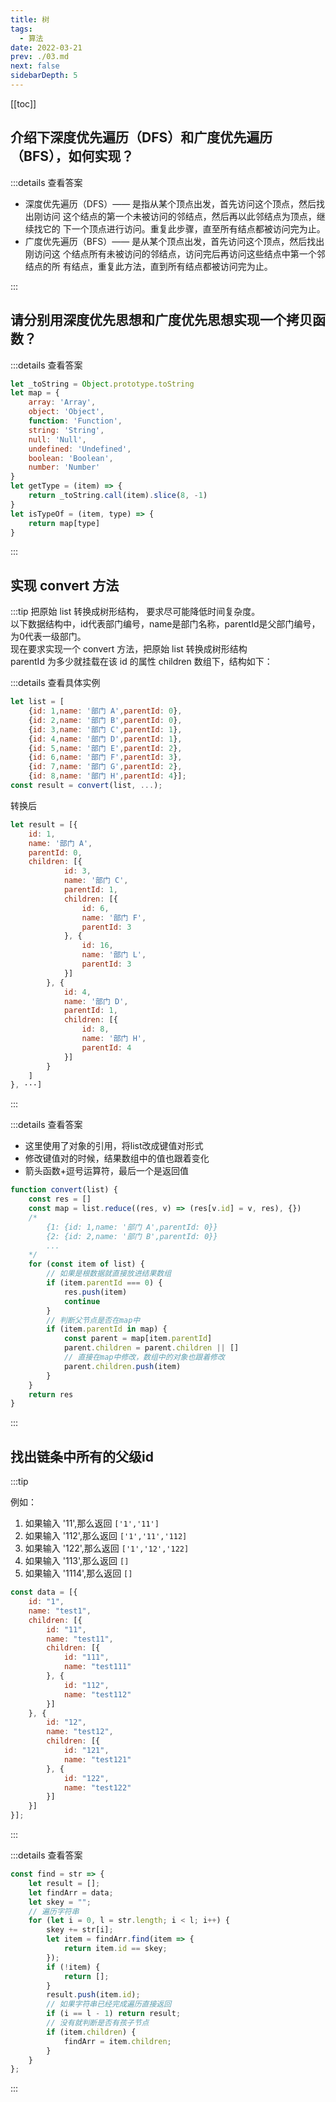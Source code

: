 ```yaml
---
title: 树
tags: 
  - 算法
date: 2022-03-21
prev: ./03.md
next: false
sidebarDepth: 5
---
```


[[toc]]

## 介绍下深度优先遍历（DFS）和广度优先遍历（BFS），如何实现？

:::details 查看答案
- 深度优先遍历（DFS）—— 是指从某个顶点出发，首先访问这个顶点，然后找出刚访问 这个结点的第一个未被访问的邻结点，然后再以此邻结点为顶点，继续找它的 下一个顶点进行访问。重复此步骤，直至所有结点都被访问完为止。
- 广度优先遍历（BFS）—— 是从某个顶点出发，首先访问这个顶点，然后找出刚访问这 个结点所有未被访问的邻结点，访问完后再访问这些结点中第一个邻结点的所 有结点，重复此方法，直到所有结点都被访问完为止。

<RecoDemo :collapse="true">
  <template slot="code-DFS递归">
    <<< @/docs/.vuepress/components/algorithm/04/01.js
  </template>
  <template slot="code-DFS非递归">
    <<< @/docs/.vuepress/components/algorithm/04/02.js
  </template>
  <template slot="code-BFS递归">
    <<< @/docs/.vuepress/components/algorithm/04/03.js
  </template>
  <template slot="code-BFS非递归">
    <<< @/docs/.vuepress/components/algorithm/04/04.js
  </template>
</RecoDemo>
:::

## 请分别用深度优先思想和广度优先思想实现一个拷贝函数？

:::details 查看答案

```js
let _toString = Object.prototype.toString
let map = {
    array: 'Array',
    object: 'Object',
    function: 'Function',
    string: 'String',
    null: 'Null',
    undefined: 'Undefined',
    boolean: 'Boolean',
    number: 'Number'
}
let getType = (item) => {
    return _toString.call(item).slice(8, -1)
}
let isTypeOf = (item, type) => {
    return map[type]
}
```
:::

## 实现 convert 方法

:::tip
把原始 list 转换成树形结构， 要求尽可能降低时间复杂度。  
以下数据结构中，id代表部门编号，name是部门名称，parentId是父部门编号，为0代表一级部门。  
现在要求实现一个 convert 方法，把原始 list 转换成树形结构  
parentId 为多少就挂载在该 id 的属性 children 数组下，结构如下：

:::details 查看具体实例

```js
let list = [
    {id: 1,name: '部门 A',parentId: 0}, 
    {id: 2,name: '部门 B',parentId: 0}, 
    {id: 3,name: '部门 C',parentId: 1}, 
    {id: 4,name: '部门 D',parentId: 1}, 
    {id: 5,name: '部门 E',parentId: 2}, 
    {id: 6,name: '部门 F',parentId: 3}, 
    {id: 7,name: '部门 G',parentId: 2}, 
    {id: 8,name: '部门 H',parentId: 4}];
const result = convert(list, ...);
```

转换后

```js
let result = [{
    id: 1,
    name: '部门 A',
    parentId: 0,
    children: [{
            id: 3,
            name: '部门 C',
            parentId: 1,
            children: [{
                id: 6,
                name: '部门 F',
                parentId: 3
            }, {
                id: 16,
                name: '部门 L',
                parentId: 3
            }]
        }, {
            id: 4,
            name: '部门 D',
            parentId: 1,
            children: [{
                id: 8,
                name: '部门 H',
                parentId: 4
            }]
        }
    ]
}, ···]
```

:::

:::details 查看答案
- 这里使用了对象的引用，将list改成键值对形式
- 修改键值对的时候，结果数组中的值也跟着变化
- 箭头函数+逗号运算符，最后一个是返回值
```js
function convert(list) {
    const res = []
    const map = list.reduce((res, v) => (res[v.id] = v, res), {})
    /*
        {1: {id: 1,name: '部门 A',parentId: 0}}
        {2: {id: 2,name: '部门 B',parentId: 0}}
        ...
    */
    for (const item of list) {
        // 如果是根数据就直接放进结果数组
        if (item.parentId === 0) {
            res.push(item)
            continue
        }
        // 判断父节点是否在map中
        if (item.parentId in map) {
            const parent = map[item.parentId]
            parent.children = parent.children || []
            // 直接在map中修改，数组中的对象也跟着修改
            parent.children.push(item)
        }
    }
    return res
}
```
:::


## 找出链条中所有的父级id

:::tip

例如：
1. 如果输入 '11',那么返回 `['1','11']`
2. 如果输入 '112',那么返回 `['1','11','112]`
3. 如果输入 '122',那么返回 `['1','12','122]`
4. 如果输入 '113',那么返回 `[]`
5. 如果输入 '1114',那么返回 `[]`

```js
const data = [{
    id: "1",
    name: "test1",
    children: [{
        id: "11",
        name: "test11",
        children: [{
            id: "111",
            name: "test111"
        }, {
            id: "112",
            name: "test112"
        }]
    }, {
        id: "12",
        name: "test12",
        children: [{
            id: "121",
            name: "test121"
        }, {
            id: "122",
            name: "test122"
        }]
    }]
}];
```
:::

:::details 查看答案
```js
const find = str => {
    let result = [];
    let findArr = data;
    let skey = "";
    // 遍历字符串
    for (let i = 0, l = str.length; i < l; i++) {
        skey += str[i];
        let item = findArr.find(item => {
            return item.id == skey;
        });
        if (!item) {
            return [];
        }
        result.push(item.id);
        // 如果字符串已经完成遍历直接返回
        if (i == l - 1) return result;
        // 没有就判断是否有孩子节点
        if (item.children) {
            findArr = item.children;
        }
    }
};
```
:::